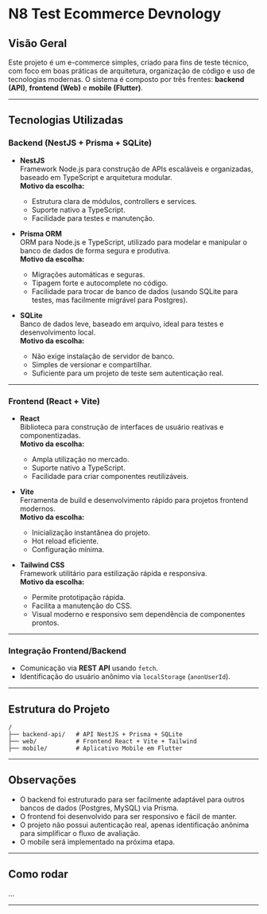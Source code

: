 # N8 Test Ecommerce Devnology

## Visão Geral

Este projeto é um e-commerce simples, criado para fins de teste técnico, com foco em boas práticas de arquitetura, organização de código e uso de tecnologias modernas. O sistema é composto por três frentes: **backend (API)**, **frontend (Web)** e **mobile (Flutter)**.

---

## Tecnologias Utilizadas

### Backend (NestJS + Prisma + SQLite)

- **NestJS**  
  Framework Node.js para construção de APIs escaláveis e organizadas, baseado em TypeScript e arquitetura modular.  
  **Motivo da escolha:**  
  - Estrutura clara de módulos, controllers e services.
  - Suporte nativo a TypeScript.
  - Facilidade para testes e manutenção.

- **Prisma ORM**  
  ORM para Node.js e TypeScript, utilizado para modelar e manipular o banco de dados de forma segura e produtiva.  
  **Motivo da escolha:**  
  - Migrações automáticas e seguras.
  - Tipagem forte e autocomplete no código.
  - Facilidade para trocar de banco de dados (usando SQLite para testes, mas facilmente migrável para Postgres).

- **SQLite**  
  Banco de dados leve, baseado em arquivo, ideal para testes e desenvolvimento local.  
  **Motivo da escolha:**  
  - Não exige instalação de servidor de banco.
  - Simples de versionar e compartilhar.
  - Suficiente para um projeto de teste sem autenticação real.

---

### Frontend (React + Vite)

- **React**  
  Biblioteca para construção de interfaces de usuário reativas e componentizadas.  
  **Motivo da escolha:**  
  - Ampla utilização no mercado.
  - Suporte nativo a TypeScript.
  - Facilidade para criar componentes reutilizáveis.

- **Vite**  
  Ferramenta de build e desenvolvimento rápido para projetos frontend modernos.  
  **Motivo da escolha:**  
  - Inicialização instantânea do projeto.
  - Hot reload eficiente.
  - Configuração mínima.

- **Tailwind CSS**  
  Framework utilitário para estilização rápida e responsiva.  
  **Motivo da escolha:**  
  - Permite prototipação rápida.
  - Facilita a manutenção do CSS.
  - Visual moderno e responsivo sem dependência de componentes prontos.

---

### Integração Frontend/Backend

- Comunicação via **REST API** usando `fetch`.
- Identificação do usuário anônimo via `localStorage` (`anonUserId`).

---

## Estrutura do Projeto

```
/
├── backend-api/   # API NestJS + Prisma + SQLite
├── web/           # Frontend React + Vite + Tailwind
├── mobile/        # Aplicativo Mobile em Flutter
```

---

## Observações

- O backend foi estruturado para ser facilmente adaptável para outros bancos de dados (Postgres, MySQL) via Prisma.
- O frontend foi desenvolvido para ser responsivo e fácil de manter.
- O projeto não possui autenticação real, apenas identificação anônima para simplificar o fluxo de avaliação.
- O mobile será implementado na próxima etapa.

---

## Como rodar

...

---